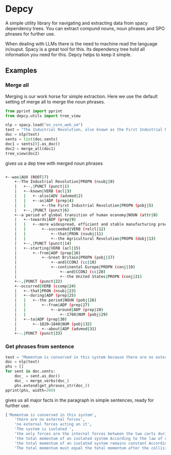 # Depcy

A simple utility library for navigating and extracting data from spacy dependency trees. You can extract compund nouns, noun phrases and SPO phrases for further use.

When dealing with LLMs there is the need to machine read the language in/ouput. Spacy is a great tool for this. Its dependency tree hold all information you need for this. Depcy helps to keep it simple.

## Examples

### Merge all

Merging is our work horse for simple extraction. Here we use the default setting of merge all to merge the noun phrases.

~~~~python
from pprint import pprint
from depcy.utils import tree_view

nlp = spacy.load("en_core_web_sm")
text = "The Industrial Revolution, also known as the First Industrial Revolution, was a period of global transition of human economy towards more widespread, efficient and stable manufacturing processes that succeeded the Agricultural Revolution, starting from Great Britain and continental Europe and the United States, that occurred during the period from around 1760 to about 1820–1840."
doc = nlp(text)
sents = list(doc.sents)
doc1 = sents[0].as_doc()
doc2 = merge_all(doc1)
tree_view(doc2)
~~~~

gives us a dep tree with merged noun phrases

~~~~ bash

+--was|AUX (ROOT|7)
    +--The Industrial Revolution|PROPN (nsubj|0)
    |   +--,|PUNCT (punct|1)
    |   +--known|VERB (acl|3)
    |   |   +--also|ADV (advmod|2)
    |   |   +--as|ADP (prep|4)
    |   |       +--the First Industrial Revolution|PROPN (pobj|5)
    |   +--,|PUNCT (punct|6)
    +--a period of global transition of human economy|NOUN (attr|8)
    |   +--towards|ADP (prep|9)
    |   |   +--more widespread, efficient and stable manufacturing processes|NOUN (pobj|10)
    |   |       +--succeeded|VERB (relcl|12)
    |   |           +--that|PRON (nsubj|11)
    |   |           +--the Agricultural Revolution|PROPN (dobj|13)
    |   +--,|PUNCT (punct|14)
    |   +--starting|VERB (acl|15)
    |       +--from|ADP (prep|16)
    |           +--Great Britain|PROPN (pobj|17)
    |               +--and|CCONJ (cc|18)
    |               +--continental Europe|PROPN (conj|19)
    |                   +--and|CCONJ (cc|20)
    |                   +--the United States|PROPN (conj|21)
    +--,|PUNCT (punct|22)
    +--occurred|VERB (ccomp|24)
    |   +--that|PRON (nsubj|23)
    |   +--during|ADP (prep|25)
    |   |   +--the period|NOUN (pobj|26)
    |   |       +--from|ADP (prep|27)
    |   |           +--around|ADP (prep|28)
    |   |               +--1760|NUM (pobj|29)
    |   +--to|ADP (prep|30)
    |       +--1820–1840|NUM (pobj|32)
    |           +--about|ADP (advmod|31)
    +--.|PUNCT (punct|33)

~~~~

### Get phrases from sentence

``` python
text = "Momentum is conserved in this system because there are no external forces acting on it. The system is isolated, and the only forces at play are the internal forces between the two carts during the collision. According to the law of conservation of momentum, the total momentum of an isolated system remains constant. The total momentum before the collision, here just the momentum of cart 1, must equal the total momentum after the collision."
doc = nlp(text)
phs = []
for sent in doc.sents:
    doc_ = sent.as_doc()
    doc_ = merge_verbs(doc_)
    phs.extend(get_phrases_str(doc_))
pprint(phs, width=200)
```

gives us all major facts in the paragraph in simple sentences, ready for further use.

``` bash
['Momentum is conserved in this system',
    'there are no external forces',
    'no external forces acting on it',
    'The system is isolated ',
    'the only forces are the internal forces between the two carts during the collision',
    'the total momentum of an isolated system According to the law of conservation of momentum',
    'the total momentum of an isolated system remains constant According to the law of conservation of momentum',
    'The total momentum must equal the total momentum after the collision']
```